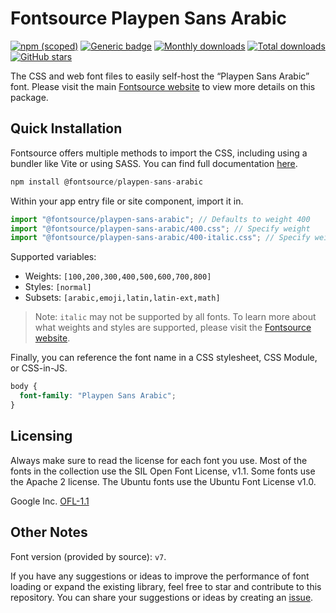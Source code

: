 # Fontsource Playpen Sans Arabic

[![npm (scoped)](https://img.shields.io/npm/v/@fontsource/playpen-sans-arabic?color=brightgreen)](https://www.npmjs.com/package/@fontsource/playpen-sans-arabic) [![Generic badge](https://img.shields.io/badge/fontsource-passing-brightgreen)](https://github.com/fontsource/fontsource) [![Monthly downloads](https://badgen.net/npm/dm/@fontsource/playpen-sans-arabic)](https://github.com/fontsource/fontsource) [![Total downloads](https://badgen.net/npm/dt/@fontsource/playpen-sans-arabic)](https://github.com/fontsource/fontsource) [![GitHub stars](https://img.shields.io/github/stars/fontsource/fontsource.svg?style=social&label=Star)](https://github.com/fontsource/fontsource/stargazers)

The CSS and web font files to easily self-host the “Playpen Sans Arabic” font. Please visit the main [Fontsource website](https://fontsource.org/fonts/playpen-sans-arabic) to view more details on this package.

## Quick Installation

Fontsource offers multiple methods to import the CSS, including using a bundler like Vite or using SASS. You can find full documentation [here](https://fontsource.org/docs/getting-started/introduction).

```javascript
npm install @fontsource/playpen-sans-arabic
```

Within your app entry file or site component, import it in.

```javascript
import "@fontsource/playpen-sans-arabic"; // Defaults to weight 400
import "@fontsource/playpen-sans-arabic/400.css"; // Specify weight
import "@fontsource/playpen-sans-arabic/400-italic.css"; // Specify weight and style
```

Supported variables:
- Weights: `[100,200,300,400,500,600,700,800]`
- Styles: `[normal]`
- Subsets: `[arabic,emoji,latin,latin-ext,math]`

> Note: `italic` may not be supported by all fonts. To learn more about what weights and styles are supported, please visit the [Fontsource website](https://fontsource.org/fonts/playpen-sans-arabic).

Finally, you can reference the font name in a CSS stylesheet, CSS Module, or CSS-in-JS.

```css
body {
  font-family: "Playpen Sans Arabic";
}
```

## Licensing
Always make sure to read the license for each font you use. Most of the fonts in the collection use the SIL Open Font License, v1.1. Some fonts use the Apache 2 license. The Ubuntu fonts use the Ubuntu Font License v1.0.

Google Inc.
[OFL-1.1](http://scripts.sil.org/OFL)

## Other Notes
Font version (provided by source): `v7`.

If you have any suggestions or ideas to improve the performance of font loading or expand the existing library, feel free to star and contribute to this repository. You can share your suggestions or ideas by creating an [issue](https://github.com/fontsource/fontsource/issues).